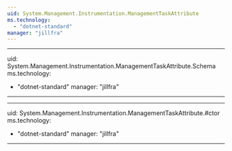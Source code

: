 ```yaml
---
uid: System.Management.Instrumentation.ManagementTaskAttribute
ms.technology: 
  - "dotnet-standard"
manager: "jillfra"
---
```


---
uid: System.Management.Instrumentation.ManagementTaskAttribute.Schema
ms.technology: 
  - "dotnet-standard"
manager: "jillfra"
---

---
uid: System.Management.Instrumentation.ManagementTaskAttribute.#ctor
ms.technology: 
  - "dotnet-standard"
manager: "jillfra"
---

